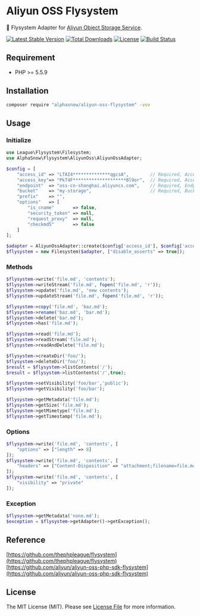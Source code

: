 # Aliyun OSS Flysystem

💾 Flysystem Adapter for [Aliyun Object Storage Service](http://oss.aliyun.com).

[![Latest Stable Version](https://poser.pugx.org/alphasnow/aliyun-oss-flysystem/v/stable)](https://packagist.org/packages/alphasnow/aliyun-oss-flysystem)
[![Total Downloads](https://poser.pugx.org/alphasnow/aliyun-oss-flysystem/downloads)](https://packagist.org/packages/alphasnow/aliyun-oss-flysystem)
[![License](https://poser.pugx.org/alphasnow/aliyun-oss-flysystem/license)](https://packagist.org/packages/alphasnow/aliyun-oss-flysystem)
[![Build Status](https://github.com/alphasnow/aliyun-oss-flysystem/workflows/CI/badge.svg)](https://github.com/alphasnow/aliyun-oss-flysystem/actions)

## Requirement

- PHP >= 5.5.9

## Installation

```bash
composer require "alphasnow/aliyun-oss-flysystem" -vvv
```

## Usage

### Initialize
```php
use League\Flysystem\Filesystem;
use AlphaSnow\Flysystem\AliyunOss\AliyunOssAdapter;

$config = [
    "access_id" => "LTAI4**************qgcsA",        // Required, AccessKey 
    "access_key"=> "PkT4F********************Bl9or",  // Required, AccessKey Key Secret
    "endpoint"  => "oss-cn-shanghai.aliyuncs.com",    // Required, Endpoint
    "bucket"    => "my-storage",                      // Required, Bucket
    "prefix"    => "",
    "options"   => [
        "is_cname"       => false,
        "security_token" => null,
        "request_proxy"  => null,
        "checkmd5"       => false
    ]
];

$adapter = AliyunOssAdapter::create($config['access_id'], $config['access_key'], $config['endpoint'], $config['bucket'], $config['prefix'], $config['options']);
$flysystem = new Filesystem($adapter, ["disable_asserts" => true]);
```

### Methods
```php
$flysystem->write('file.md', 'contents');
$flysystem->writeStream('file.md', fopen('file.md', 'r'));
$flysystem->update('file.md', 'new contents');
$flysystem->updateStream('file.md', fopen('file.md', 'r'));

$flysystem->copy('file.md', 'baz.md');
$flysystem->rename('baz.md', 'bar.md');
$flysystem->delete('bar.md');
$flysystem->has('file.md');

$flysystem->read('file.md');
$flysystem->readStream('file.md');
$flysystem->readAndDelete('file.md');

$flysystem->createDir('foo/');
$flysystem->deleteDir('foo/');
$result = $flysystem->listContents('/');
$result = $flysystem->listContents('/',true);

$flysystem->setVisibility('foo/bar','public');
$flysystem->getVisibility('foo/bar');

$flysystem->getMetadata('file.md');
$flysystem->getSize('file.md');
$flysystem->getMimetype('file.md');
$flysystem->getTimestamp('file.md');
```

### Options
```php
$flysystem->write('file.md', 'contents', [
    "options" => ["length" => 8]
]);
$flysystem->write('file.md', 'contents', [
    "headers" => ["Content-Disposition" => "attachment;filename=file.md"]
]);
$flysystem->write('file.md', 'contents', [
    "visibility" => "private"
]);
```

### Exception
```php
$flysystem->getMetadata('none.md');
$exception = $flysystem->getAdapter()->getException();
```

## Reference
[https://github.com/thephpleague/flysystem](https://github.com/thephpleague/flysystem)
[https://github.com/aliyun/aliyun-oss-php-sdk-flysystem](https://github.com/aliyun/aliyun-oss-php-sdk-flysystem)

## License
The MIT License (MIT). Please see [License File](LICENSE) for more information.
